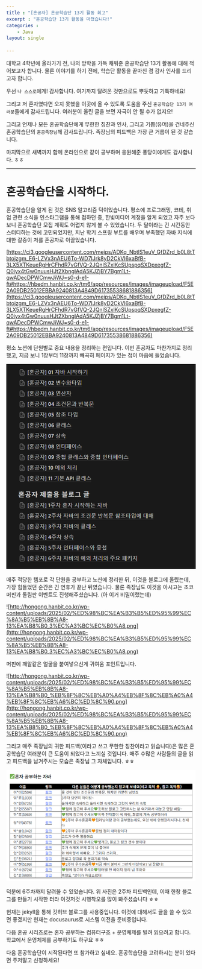 ```yaml
--- 
title : "[혼공자] 혼공학습단 13기 활동 회고"
excerpt : "혼공학습단 13기 활동을 마쳤습니다!"
categories :
    - Java
layout: single

---
```


대학교 4학년에 올라가기 전, 나의 방학을 가득 채워준 혼공학습단 13기 활동에 대해 적어보고자 합니다. 물론 이야기를 하기 전에, 학습단 활동을 끝마친 겸 감사 인사를 드리고자 합니다.

우선 `나 스스로`에게! 감사합니다. 여기까지 달려온 것만으로도 뿌듯하고 기특하네요!

그리고 저 혼자였다면 오지 못했을 이곳에 올 수 있도록 도움을 주신 `혼공학습단 13기 여러분`들에게 감사드립니다. 여러분이 올린 글을 보면 자극이 안 될 수가 없지요!

그리고 언제나 모든 혼공학습단에게 무한한 칭찬과 인사, 그리고 기쁨(유머)을 건네주신 혼공학습단의 `혼공족장님`께 감사드립니다. 족장님의 피드백은 가장 큰 거름이 된 것 같습니다.

마지막으로 새벽까지 함께 온라인으로 같이 공부하며 응원해준 퐁당이에게도 감사합니다. ㅎㅎ

---

# 혼공학습단을 시작하다.

혼공학습단을 알게 된 것은 SNS 알고리즘 덕이었습니다. 평소에 프로그래밍, 코테, 취업 관련 소식을 인스타그램을 통해 접하던 중, 한빛미디어 계정을 알게 되었고 자주 보다보니 혼공학습단 모집 계획도 어렵지 않게 볼 수 있었습니다. 두 달이라는 긴 시간동안 스터디하는 것에 고민되었지만, 지난 학기 스프링 부트를 배우며 부족했던 자바 지식에 대한 갈증이 저를 혼공자로 이끌었습니다.

[https://ci3.googleusercontent.com/meips/ADKq_NbtIS1euV_GfDZrd_b0L8tTbtojzgm_E6-LZVx3nAEU6To-WD7IJrk8yD2CkVI6xaBfB-3LX5XTKeueRgHrCFhdR7vGfVQ-2JQnlSZxlKcSUpspqSXDpxegfZ-Q0iyx4tGw0nuusHJt2XbnglAdA5KJZjBY7Bgm1Lt-qwADecDPWCmwJiWJ=s0-d-e1-ft#https://hbedm.hanbit.co.kr/tm6/app/resources/images/imageupload/F5E2A09DB25012EBBA9240813A4849D61735538681886356](https://ci3.googleusercontent.com/meips/ADKq_NbtIS1euV_GfDZrd_b0L8tTbtojzgm_E6-LZVx3nAEU6To-WD7IJrk8yD2CkVI6xaBfB-3LX5XTKeueRgHrCFhdR7vGfVQ-2JQnlSZxlKcSUpspqSXDpxegfZ-Q0iyx4tGw0nuusHJt2XbnglAdA5KJZjBY7Bgm1Lt-qwADecDPWCmwJiWJ=s0-d-e1-ft#https://hbedm.hanbit.co.kr/tm6/app/resources/images/imageupload/F5E2A09DB25012EBBA9240813A4849D61735538681886356)

평소 노션에 단원별로 중요 내용을 정리하는 편입니다. 이번 혼공자도 마찬가지로 정리했고, 지금 보니 1장부터 11장까지 빼곡히 페이지가 있는 점이 마음에 들었습니다.

![image.png](/assets/img/2025-02-23-%5B혼공자%5D-혼공학습단-13기-활동-회고/image.png)

매주 적당한 템포로 각 단원을 공부하고 노션에 정리한 뒤, 이것을 블로그에 올렸는데, 가장 힘들었던 순간은 긴 연휴가 끝난 뒤였습니다. 물론 족장님도 이것을 아시고는 초코 머핀과 돌림판 이벤트도 진행해주셨습니다. (아 이거 비밀이랬는데)

![http://hongong.hanbit.co.kr/wp-content/uploads/2025/02/%ED%98%BC%EA%B3%B5%ED%95%99%EC%8A%B5%EB%8B%A8-13%EA%B8%B0_3%EC%A3%BC%EC%B0%A8.png](http://hongong.hanbit.co.kr/wp-content/uploads/2025/02/%ED%98%BC%EA%B3%B5%ED%95%99%EC%8A%B5%EB%8B%A8-13%EA%B8%B0_3%EC%A3%BC%EC%B0%A8.png)

머핀에 깨알같은 얼굴을 붙여넣으신게 귀여움 포인트입니다.

![http://hongong.hanbit.co.kr/wp-content/uploads/2025/02/%ED%98%BC%EA%B3%B5%ED%95%99%EC%8A%B5%EB%8B%A8-13%EA%B8%B0_%EB%8F%8C%EB%A0%A4%EB%8F%8C%EB%A0%A4%EB%8F%8C%EB%A6%BC%ED%8C%90.png](http://hongong.hanbit.co.kr/wp-content/uploads/2025/02/%ED%98%BC%EA%B3%B5%ED%95%99%EC%8A%B5%EB%8B%A8-13%EA%B8%B0_%EB%8F%8C%EB%A0%A4%EB%8F%8C%EB%A0%A4%EB%8F%8C%EB%A6%BC%ED%8C%90.png)

그리고 매주 족장님의 귀한 피드백(이라고 쓰고 무한한 칭찬이라고 읽습니다)은 많은 혼공학습단 여러분이 큰 도움이 되었다고 느끼실 것입니다. 매주 수많은 사람들의 글을 읽고 피드백을 남겨주시는 모습은 족장님 그 자체입니다. ㅎㅎ

![image.png](/assets/img/2025-02-23-%5B혼공자%5D-혼공학습단-13기-활동-회고/image%201.png)

덕분에 6주차까지 달려올 수 있었습니다. 위 사진은 2주차 피드백인데, 이때 한창 블로그를 만들기 시작한 터라 이것저것 시행착오를 많이 봐주셨습니다 ㅎㅎ

현재는 jekyll을 통해 깃허브 블로그를 사용중입니다. 이것에 대해서도 글을 쓸 수 있으면 좋겠지만 현재는 docusaurus로 시스템 이전을 준비중입니다.

다음 혼공 시리즈로는 혼자 공부하는 컴퓨터구조 + 운영체제를 빌려 읽으려고 합니다. 학교에서 운영체제를 공부하기도 하구요 ㅎㅎ

다음 혼공학습단이 시작된다면 또 참가하고 싶네요. 혼공학습단을 고려하시는 분이 있다면 주저말고 신청하세요!